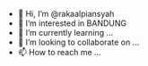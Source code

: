 - 👋 Hi, I’m @rakaalpiansyah
- 👀 I’m interested in BANDUNG
- 🌱 I’m currently learning ...
- 💞️ I’m looking to collaborate on ...
- 📫 How to reach me ...

<!---
rakaalpiansyah/rakaalpiansyah is a ✨ special ✨ repository because its `README.md` (this file) appears on your GitHub profile.
You can click the Preview link to take a look at your changes.
--->
